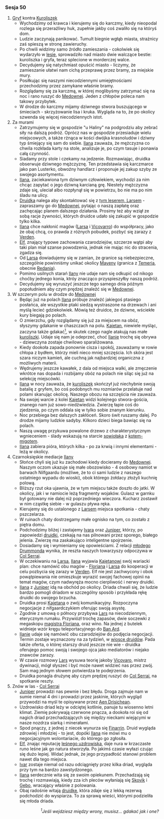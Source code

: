 ### Sesja 50
1. [Gryf](#b_gryf) kontra [Kuroliszek](#b_kuroliszek)
    - Wychodzimy od krawca i kierujemy się do karczmy, kiedy nieopodal rozlega się przeraźliwy huk, zupełnie jakby coś zwaliło się na któryś dom.
    - Ludzie zaczynają panikować. Tumult biegnie wgłąb miasta, strażnicy zaś spieszą w stronę zawieruchy.
    - Po chwili widzimy samo źródło zamieszania - cokolwiek się wydarzyło w [lesie](#l_brokilon), sprowadziło nad miasto dwie walczące bestie: kuroliszka i gryfa, teraz splecione w morderczej walce.
    - Decydujemy się natychmiast opuścić miasto - liczymy, że zamieszanie ułatwi nam cichą przeprawę przez bramy, za miejskie mury.
    - Posiłkując się naszymi niecodziennymi umiejętnościami przechodzimy przez zamykane właśnie bramy.
    - Rozglądamy się za karczmą, w której moglibyśmy zatrzymać się na noc i rano ruszyć do [Medownej](#l_medowna). Jeden z chłopów poleca nam takowy przybytek.
    - W drodze do karczmy mijamy dziwnego stwora buszującego w śmieciach - skrzyżowanie lisa i kruka. Wygląda na to, że po okolicy szwenda się więcej niecodziennych istot.
2. Za murami
    - Zatrzymujemy się w gospodzie "u Haliny" na podgrodziu aby zebrać siły na dalszą podróż. Oprócz nas w gospodzie przesiaduje wielu miejscowych, a także rżnąca w kości dwójka krasnoludów i dziwny typ śmiejący się sam do siebie. [Ilana](#g_ilana) zauważa, że mężczyzna co chwila rozkłada karty na stole, analizuje je, po czym tasuje i ponawia całą czynność.
    - Siadamy przy stole i czekamy na jedzenie. Rozmawiając, druidka obserwuje dziwnego mężczyznę. Ten przedstawia się karczmarce jako pan Lusterko, obwoźny handlarz i proponuje jej zakup szyby ze swojego asortymentu.
    - [Ilana](#g_ilana), zaciekawiona tym dziwnym człowiekiem, wychodzi za nim chcąc zapytać o jego dziwną karcianą grę. Niestety mężczyzna zdaje się, uleciał albo rozpłynął się w powietrzu, bo nie ma po nim śladu na ulicy. 
    - [Druidka](#g_ilana) nalega aby skontaktować się z [tym leserem, Larsem](#p_lars) - zapraszamy go do [Medownej](#l_medowna), pytając o naszą zapłatę oraz zachęcając planem dalszego działania. Prosimy też aby wziął ze sobą racje żywności, których druidce udało się zakupić w gospodzie tylko kilka.
    - [Ilana](#g_ilana) chce nakłonić magów ([Larsa](#p_lars) i [Vicovarro](#p_florian_z_vicovaro)) do współpracy, jako że obaj chcą, co prawda z różnych pobudek, pozbyć się zarazy z [Verden](#l_verden). 
    - [Elf](#g_kajetan), znający typowe zachowania czarodziejów, szczerze wątpi aby taki plan miał szanse powodzenia, jednak nie mając nic do stracenia, zgadza się.
    - Od [Larsa](#p_lars) dowiadujemy się w zamian, że granice są niebezpieczne, szczególnie powinniśmy unikać okolicy [Mayeny](#l_mayena) (granica z [Temerią](#l_temeria), obecnie [Redanią](#l_redania)).
    - Pomimo usilnych starań [Ilany](#g_ilana) nie udaje nam się odkupić od nikogo choćby jednego konia, ktróy znacząco przyspieszyłby naszą podróż.
    - Decydujemy się wyruszyć jeszcze tego samego dnia późnym popołudniem aby czym prędzej znaleźć się w [Medownej](#l_medowna).
3. W szczerym polu w drodze do [Medownej](#l_medowna)
    - Będąc już na polach [Ilana](#g_ilana) próbuje znaleźć jakiegoś ptasiego posłańca, ale wszystkie ptaki siedzą wystraszone na drzewach i ani myślą lecieć gdziekolwiek. Mówią też druidce, że dziwne, wściekłe kury biegają po polach.
    - O zmierzchu, gdy rozglądamy się już za miejscem na obóz, słyszymy gdakanie w chaszczach na polu. [Kajetan](#g_kajetan), niewiele myśląc, zaczyna także gdakać[<sup>1</sup>](#ad1), w skutek czego nagle atakują nas małe [kuroliszki](#b_kuroliszek). Udaje się nam je odeprzeć, choć [Ilanie](#g_ilana) trochę się obrywa - dziewczyna zostaje chwilowo sparaliżowana.
    - Kiedy dookoła zapada ponownie cisza i spokój, zauważamy w rowie chłopa z bydłem, którzy mieli nieco mniej szczęścia. Ich skóra jest szara niczym kamień, ale cuchną jak najbardziej organiczna z możliwych materii.
    - Wędrujemy jeszcze kawałek, z dala od miejsca walki, ale zmęczenie wkrótce nas dopada i rozbijamy obóz na polach nie siląc się już na selekcję miejscówki.
    - [Ilana](#g_ilana) w nocy zauważa, że [kuroliszek](#b_kuroliszek) skończył już niechybnie swoją batalię z gryfem, bo coś podobnych mu rozmiarów przelatuje nad polami skanując okolicę. Naszego obozu na szczęścia nie zauważa.
    - Na swojej warcie z kolei [Kajetan](#g_kajetan) widzi kolejnego stwora-gościa, znanego nam już sowo-niedźwiedzia. Zwierzę łapie coś do zjedzenia, po czym oddala się w tylko sobie znanym kierunku.
    - Noc przebiega bez dalszych zakłóceń. Skoro świt ruszamy dalej. Po drodze mijamy ludzkie sadyby. Kilkoro dzieci biega bawiąc się na polach.
    - Naszą uwagę przykuwa powalone drzewo z charakterystycznym wgnieceniem - ślady wskazują na starcie [sowiołaka](#b_sowiolak) z [kotem-migotem](#b_migot).
    - [Ilana](#g_ilana) zabiera pióra, których kilka - po za krwią i innymi elementami - leżą w okolicy.
3. Czarnoksięskie mediacje [Ilany](#g_ilana)
    - Słońce chyli się już ku zachodowi kiedy docieramy do [Medownej](#l_medowna). Naszym oczom ukazuje się małe obozowisko - 4 osobowy namiot w barwach Nilfgaardu (możliwe, że to ci sami ludzie z naszego ostatniego wypadu do wioski), obok którego żołdacy złożyli kuchnię polową.
    - Bliższy rzut oka ujawnia, że w tym miejscu także doszło do jatki. W okolicy, jak i w namiocie leżą fragmenty wojaków. Gulasz w garnku był gotowany nie dalej niż poprzedniego wieczora. Kucharz zostawił w nim cząstkę siebie - w gulaszu pływa ręka.
    - Kierujemy się do ustalonego z [Larsem](#p_lars) miejsca spotkania - chaty pszczelarza.
    - W ruinach chaty dostrzegamy małe ognisko na tym, co zostało z piętra domu.
    - Podchodzimy bliżej i zastajemy [Ivara](#p_ivar) oraz [Juniper](#p_juniper), którzy, po zapowiedzi [druidki](#g_ilana), czekają na nas pilnowani przez sporego, białego jelenia. Zwierzę ma zaskakująco inteligentne spojrzenie.
    - Dosiadamy się i wymieniamy się opowieściami. Z relacji [młodego Drummonda](#p_ivar) wynika, że reszta naszych towarzyszy odpoczywa w [Col Serrai](#l_col_serrai).
    - W oczekiwaniu na [Larsa](#p_lars), [Ilana](#g_ilana) wyjawia [Kajetanowi](#g_kajetan) swój wariacki plan: chce namówić obu magów - [Floriana](#p_florian_z_vicovaro) i [Larsa](#p_lars) do kooperacji w celu pozbycia się zarazy w [Verden](#l_verden). Elf nie jest zachwycony i obok powątpiewania nie omieszkuje wyrazić swojej fachowej opinii na temat magów, czym nadwyręża mocno cierpliwość i nerwy druidki.
    - [Ilana](#g_ilana) z [Juniper](#p_juniper) idą na obchód po okolicy. Driada chwali się, że ludzie bardzo pomogli driadom w szczególny sposób i przykłada rękę druidki do swojego brzucha.
    - Druidka prosi [Kajetana](#g_kajetan) o zwój komunikacyjny. Rozpoczyna negocjacje z nifgaardczykiem oferując swoją asystę.
    - Zgodnie z umową o północy przybywa [Lars](#p_lars)  na niecodziennym, eterycznym rumaku. Przywiózł trochę zapasów, dwie soczewki z megaskopu [magistra Floriana](#p_florian_z_vicovaro), oraz wino. Na jednej z butelek widnieje wzór kręgu teleportacyjnego do [Ban Ard](#l_ban_ard).
    - [Ilanie](#g_ilana) udaje się namówić obu czarodziejów do podjęcia negocjacji. Termin zostaje wyznaczony na za tydzień, w [wiosce druidów](#l_wioska). Pada także oferta, o której starszy druid jeszcze nie wie - druidka oferujego pomoc swoją i swojego ojca jako mediatorów i niejako znawców zarazy.
    - W czasie rozmowy [Lars](#p_lars) wysuwa teorię jakoby [Vicovaro](#p_florian_z_vicovaro), mistrz dywinacji, mógł słyszeć i być może nawet widzieć nas przez zwój. Sam mag jednym słowem potwierdza te podejrzenia.
    - Druidka ponagla drużynę aby czym prędzej ruszyć do [Col Serrai](#l_col_serrai), na spotkanie reszty.
4. Znów w las - [Col Serrai](#l_col_serrai)
    - [Juniper](#p_juniper) prowadzi nas pewnie i bez błędu. Droga zajmuje nam w sumie niemal 4 dni i prowadzi przez jaskinie, których wygląd przywodzi na myśl te opisywane przez [Aen Drisichean](#r_aen_drisichean).
    - Uzdrowisko driad leży w odciętej kotlinie, panuje tu wiosenno letni klimat. Ziemię pokrywają czerwone pnącza, a dookoła roi się od nagich driad przechadzających się między nieckami wiejącymi w nasze nozdrza siarką i minerałami.
    - Spod pnączy, z jednej z niecek wynurza się [Finarrin](#p_druid_finarrin). Druid wygląda zdrowiej i młodziej - to jest, dopóki [Ilana](#g_ilana) nie mówi mu o negocjacyjnym wolontariacie, do którego go zgłosiła.
    - [Elf](#g_kajetan), znając reputację [leśnego uzdrowiska](#l_col_serrai), daje nura w krzaczaste runo leśne jak go natura stworzyła. Po jakimś czasie wyłazi czując się dużo lepiej. Widać jednak, że jego przypadłość stanowi problem nawet dla tego miejsca.
    - [Ivar](#p_ivar) zostaje niemal od razu odciągnięty przez kilka driad, wygląda przy tym na bardzo zawstydzonego.
    - [Ilana](#g_ilana) serdecznie wita się ze swoim opiekunem. Przechadzają się trochę i rozmawiają, kiedy zza ich pleców wyłaniają się [Skovik](#p_skovik) i [Gebo](#p_gebo), wracający właśnie z polowania.
    - Obaj radośnie witają [druidkę](#g_ilana), która zdaje się z lekką rezerwą podchodzić do wyspiarza. To za sprawą wieści, którymi podzieliła się młoda driada.
<div align="right"><i><a id='ad1'></a><sup>1</sup>Jeśli wejdziesz między wrony, musisz... gdakać jak i one?</i></div>